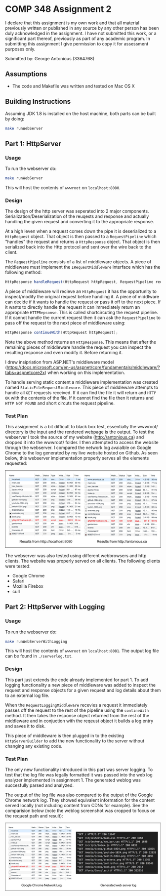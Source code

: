 # COMP 348 Assignment 2

I declare that this assignment is my own work and that all material previously written or published in any source by any other person has been duly acknowledged in the assignment. I have not submitted this work, or a significant part thereof, previously as part of any academic program. In submitting this assignment I give permission to copy it for assessment purposes only.

Submitted by: George Antonious (3364768)

## Assumptions

- The code and Makefile was written and tested on Mac OS X

## Building Instructions

Assuming JDK 1.8 is installed on the host machine, both parts can be built by doing:

```bash
make runWebServer
```

## Part 1: HttpServer

### Usage

To run the webserver do:

```bash
make runWebServer
```

This will host the contents of `wwwroot` on `localhost:8080`.

### Design

The design of the http server was seperated into 2 major components. Serialization/Deserialization of the reuqests and response and actually handling the given request and converting it to the appropriate response.

At a high leven when a request comes down the pipe it is deserialized to a `HttpRequest` object. That object is then passed to a `RequestPipeline` which "handles" the request and returns a `HttpResponse` object. That object is then serialized back into the Http protocol and sent over the wire back to the client.

The `RequestPipeline` consists of a list of middleware objects. A piece of middleware must implement the `IRequestMiddleware` interface which has the following method:

```java
HttpResponse handleRequest(HttpRequest httpRequest, RequestPipeline requestPipeline);
```

A piece of middleware will recieve an `HttpRequest` it has the opportunity to inspect/modify the original request before handling it. A piece of middlware can decide if it wants to handle the request or pass it off to the next piece. If it wants to directly handle the request it can immediately return an appropriate `HTTPRepsonse`. This is called shortcircuting the request pipeline. If it cannot handle the current request then it can ask the `RequestPipeline` to pass off the request to the next piece of middleware using:

```java
HttpResponse continueWith(HttpRequest httpRequest);
```

Note the above method returns an `HttpResponse`. This means that after the remaining pieces of middleware handle the request you can inspect the resulting response and even modify it. Before returning it.

I drew insipriation from ASP.NET's middleware model (https://docs.microsoft.com/en-us/aspnet/core/fundamentals/middleware/?tabs=aspnetcore2x) when working on this implementation.

To handle serving static content a middleware implementation was created named `StaticFileRequestMiddleware`. This piece of middleware attempts to handle all `GET` requests received. If it can find the file it will return and `HTTP OK` with the contents of the file. If it cannot find the file then it returns and `HTTP NOT FOUND` and short circuts the request pipeline.


### Test Plan

This assignment is a bit difficult to black box test, essentially the wwwroot/ directory is the input and the rendered webpage is the output. To test the webserver I took the source of my website (http://antonious.ca) and dropped it into the wwwroot/ folder. I then attempted to access the website through the webserver. I compared the network log avaialble on Google Chrome to the log generated by my live website hosted on Github. As seen below, this webserver implementation properly serves all the elements requested:

![Part 1 Test](/docs/part1_test.png)

The webserver was also tested using different webbrowsers and http clients. The website was properly served on all clients. The following clients were tested:

- Google Chrome
- Safari
- Mozilla Firebox
- curl

## Part 2: HttpServer with Logging

### Usage

To run the webserver do:

```bash
make runWebServerWithLogging
```

This will host the contents of `wwwroot` on `localhost:8081`. The output log file can be found in `./serverlog.txt`.

### Design

This part just extends the code already implemented for part 1. To add logging functionality a new piece of middleware was added to inspect the request and response objects for a given request and log details about them to an external log file.

When the `RequestLoggingMiddleware` recevies a request it immediately passes off the request to the rest of the pipeline using the `contineWith` method. It then takes the response object returned from the rest of the middleware and in conjuction with the reqeust object it builds a log entry and saves it to disk.

This piece of middleware is then plugged in to the existing `HttpServerBuilder` to add the new functionality to the server without changing any existing code.

### Test Plan

The only new functionality introduced in this part was server logging. To test that the log file was legally formatted it was passed into the web log analyzer implemented in assignment 1. The generated weblog was succesfully parsed and analyzed.

The output of the log file was also compared to the output of the Google Chrome network log. They showed equivalent information for the content served locally (not including content from CDNs for example). See the comparision below (note the weblog screenshot was cropped to focus on the request path and result):

![Part 2 test](/docs/part2_test.png)
